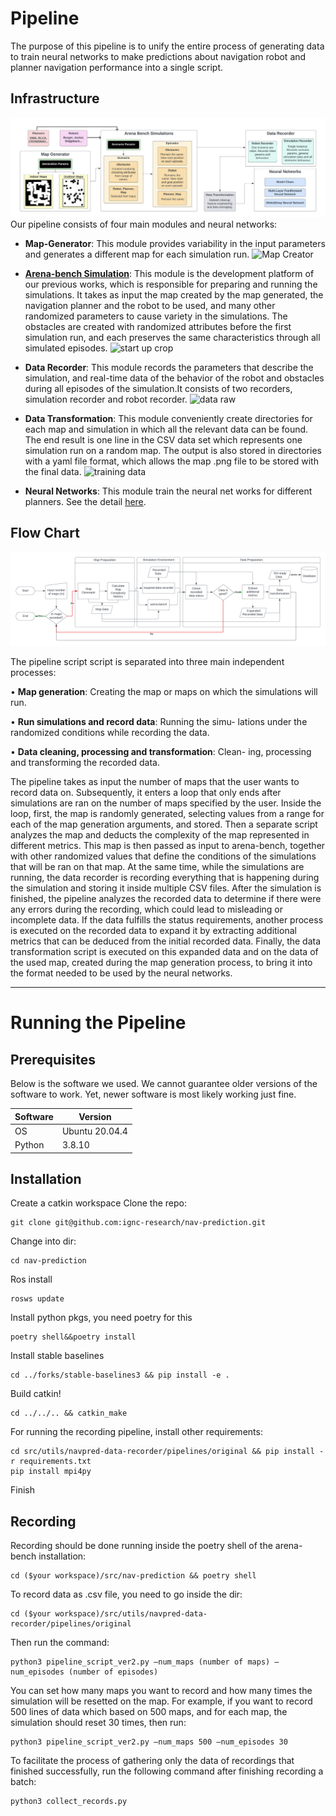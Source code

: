 # Pipeline
The purpose of this pipeline is to unify the entire process of generating data to train neural networks to make predictions about navigation robot and planner navigation performance into a single script.

## Infrastructure
<img src="https://github.com/flameryx/navpred-data-recorder/blob/master/documentation/training_pipeline.png">
Our pipeline consists of four main modules and neural networks:

- <strong>Map-Generator</strong>: 
This module provides variability in the input parameters and generates a different map for each simulation run.
![Map Creator](https://user-images.githubusercontent.com/73646817/226105572-fc9f0ee5-3d41-4413-bf26-a166357398bc.gif)


- [<strong>Arena-bench Simulation</strong>](https://github.com/ignc-research/arena-bench):
This module is the development platform of our previous works, which is responsible for preparing and running the simulations. It takes as input the map created by the map generated, the navigation planner and the robot to be used, and many other randomized parameters to cause variety in the simulations. The obstacles are created with randomized attributes before the first simulation run, and each preserves the same characteristics through all simulated episodes.
![start up crop](https://user-images.githubusercontent.com/73646817/226103274-48944036-7d50-4117-a002-37840caae837.gif)

- <strong>Data Recorder</strong>:
This module records the parameters that describe the simulation, and real-time data of the behavior of the robot and obstacles during all episodes of the simulation.It consists of two recorders, simulation recorder and robot recorder.
![data raw](https://user-images.githubusercontent.com/73646817/226103747-f486c05a-8f88-450d-b794-0a10ce23b3d0.gif)

- <strong>Data Transformation</strong>: 
This module conveniently create directories for each map and simulation in which all the relevant data can be found. The end result is one line in the CSV data set which represents one simulation run on a random map. The output is also stored in directories with a yaml file format, which allows the map .png file to be stored with the final data.
![training data](https://user-images.githubusercontent.com/73646817/226103949-39df156f-6b29-423c-b183-76fa553b7517.gif)

- <strong>Neural Networks</strong>:
This module train the neural net works for different planners. See the detail [here](https://github.com/ignc-research/nav-prediction/tree/main/dnn).

## Flow Chart
<img src="https://github.com/flameryx/navpred-data-recorder/blob/master/documentation/pipeline_flow.png">

The pipeline script script is separated into three main independent processes:

• <strong>Map generation</strong>: Creating the map or maps on which
the simulations will run.

• <strong>Run simulations and record data</strong>: Running the simu-
lations under the randomized conditions while recording the data.

• <strong>Data cleaning, processing and transformation</strong>: Clean-
ing, processing and transforming the recorded data.

The pipeline takes as input the number of maps that the
user wants to record data on. Subsequently, it enters a loop
that only ends after simulations are ran on the number of
maps specified by the user. Inside the loop, first, the map is
randomly generated, selecting values from a range for each
of the map generation arguments, and stored. Then a separate
script analyzes the map and deducts the complexity of the
map represented in different metrics. This map is then passed
as input to arena-bench, together with other randomized
values that define the conditions of the simulations that will
be ran on that map. At the same time, while the simulations
are running, the data recorder is recording everything that is
happening during the simulation and storing it inside multiple
CSV files. After the simulation is finished, the pipeline
analyzes the recorded data to determine if there were any
errors during the recording, which could lead to misleading
or incomplete data. If the data fulfills the status requirements,
another process is executed on the recorded data to expand it
by extracting additional metrics that can be deduced from the
initial recorded data. Finally, the data transformation script is
executed on this expanded data and on the data of the used
map, created during the map generation process, to bring it
into the format needed to be used by the neural networks.

---

# Running the Pipeline

## Prerequisites
Below is the software we used. We cannot guarantee older versions of the software to work. Yet, newer software is most likely working just fine.

| Software      | Version        |
| ------------- | -------------- |
| OS            | Ubuntu 20.04.4 |
| Python        | 3.8.10         |





## Installation
Create a catkin workspace
Clone the repo:
```
git clone git@github.com:ignc-research/nav-prediction.git
```
Change into dir:
```
cd nav-prediction
```
Ros install
```
rosws update
```
Install python pkgs, you need poetry for this
```
poetry shell&&poetry install
```
Install stable baselines
```
cd ../forks/stable-baselines3 && pip install -e .
```
Build catkin!

```
cd ../../.. && catkin_make
```
For running the recording pipeline, install other requirements:
```
cd src/utils/navpred-data-recorder/pipelines/original && pip install -r requirements.txt
pip install mpi4py
```
Finish





## Recording
Recording should be done running inside the poetry shell of the arena-bench installation:
```
cd ($your workspace)/src/nav-prediction && poetry shell
```

To record data as .csv file, you need to go inside the dir:
```
cd ($your workspace)/src/utils/navpred-data-recorder/pipelines/original
```
Then run the command:
```
python3 pipeline_script_ver2.py —num_maps (number of maps) —num_episodes (number of episodes)
```
You can set how many maps you want to record and how many times the simulation will be resetted on the map.
For example, if you want to record 500 lines of data which based on 500 maps, and for each map, the simulation should reset 30 times, then run:
```
python3 pipeline_script_ver2.py —num_maps 500 —num_episodes 30
```
To facilitate the process of gathering only the data of recordings that finished successfully, run the following command after finishing recording a batch:
```
python3 collect_records.py

